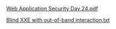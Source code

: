 [Web Application Security Day 24.pdf](https://github.com/fengsujie/Web-Application-Security-Day-24/files/9594110/Web.Application.Security.Day.24.pdf)



[Blind XXE with out-of-band interaction.txt](https://github.com/fengsujie/Web-Application-Security-Day-24/files/9594113/Blind.XXE.with.out-of-band.interaction.txt)
